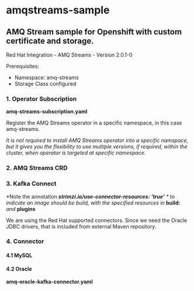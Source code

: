 # amqstreams-sample

## AMQ Stream sample for Openshift with custom certificate and storage.

Red Hat Integration - AMQ Streams - Version 2.0.1-0  

Prerequisites:

* Namespace: amq-streams
* Storage Class configured

### 1. Operator Subscription

__amq-streams-subscription.yaml__

Register the AMQ Streams operator in a specific namespace, in this case amq-streams. 

_It is not required to install AMQ Streams operator into a specific namspace, but it gives you the flexibility to use multiple versions, if required, within the cluster, when operator is targeted at specific namespace._

### 2. AMQ Streams CRD
### 3. Kafka Connect
*Note the annotation *__strimzi.io/use-connector-resources: 'true'__ * to indicate an image should be build, with the specified resources in* __build:__ *and* __plugins__


We are using the Red Hat supported connectors. Since we need the Oracle JDBC drivers, that is included from external Maven repository.
### 4. Connector
#### 4.1 MySQL
#### 4.2 Oracle
__amq-oracle-kafka-connector.yaml__

